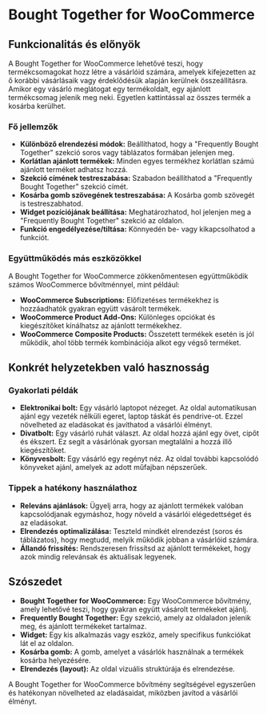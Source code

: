 # Bought Together for WooCommerce

## Funkcionalitás és előnyök

A Bought Together for WooCommerce lehetővé teszi, hogy termékcsomagokat hozz létre a vásárlóid számára, amelyek kifejezetten az ő korábbi vásárlásaik vagy érdeklődésük alapján kerülnek összeállításra. Amikor egy vásárló meglátogat egy termékoldalt, egy ajánlott termékcsomag jelenik meg neki. Egyetlen kattintással az összes termék a kosárba kerülhet.

### Fő jellemzők

- **Különböző elrendezési módok:** Beállíthatod, hogy a "Frequently Bought Together" szekció soros vagy táblázatos formában jelenjen meg.
- **Korlátlan ajánlott termékek:** Minden egyes termékhez korlátlan számú ajánlott terméket adhatsz hozzá.
- **Szekció címének testreszabása:** Szabadon beállíthatod a "Frequently Bought Together" szekció címét.
- **Kosárba gomb szövegének testreszabása:** A Kosárba gomb szövegét is testreszabhatod.
- **Widget pozíciójának beállítása:** Meghatározhatod, hol jelenjen meg a "Frequently Bought Together" szekció az oldalon.
- **Funkció engedélyezése/tiltása:** Könnyedén be- vagy kikapcsolhatod a funkciót.

### Együttműködés más eszközökkel

A Bought Together for WooCommerce zökkenőmentesen együttműködik számos WooCommerce bővítménnyel, mint például:
- **WooCommerce Subscriptions:** Előfizetéses termékekhez is hozzáadhatók gyakran együtt vásárolt termékek.
- **WooCommerce Product Add-Ons:** Különleges opciókat és kiegészítőket kínálhatsz az ajánlott termékekhez.
- **WooCommerce Composite Products:** Összetett termékek esetén is jól működik, ahol több termék kombinációja alkot egy végső terméket.

## Konkrét helyzetekben való hasznosság

### Gyakorlati példák

- **Elektronikai bolt:** Egy vásárló laptopot nézeget. Az oldal automatikusan ajánl egy vezeték nélküli egeret, laptop táskát és pendrive-ot. Ezzel növelheted az eladásokat és javíthatod a vásárlói élményt.
- **Divatbolt:** Egy vásárló ruhát választ. Az oldal hozzá ajánl egy övet, cipőt és ékszert. Ez segít a vásárlónak gyorsan megtalálni a hozzá illő kiegészítőket.
- **Könyvesbolt:** Egy vásárló egy regényt néz. Az oldal további kapcsolódó könyveket ajánl, amelyek az adott műfajban népszerűek.

### Tippek a hatékony használathoz

- **Releváns ajánlások:** Ügyelj arra, hogy az ajánlott termékek valóban kapcsolódjanak egymáshoz, hogy növeld a vásárlói elégedettséget és az eladásokat.
- **Elrendezés optimalizálása:** Teszteld mindkét elrendezést (soros és táblázatos), hogy megtudd, melyik működik jobban a vásárlóid számára.
- **Állandó frissítés:** Rendszeresen frissítsd az ajánlott termékeket, hogy azok mindig relevánsak és aktuálisak legyenek.

## Szószedet

- **Bought Together for WooCommerce:** Egy WooCommerce bővítmény, amely lehetővé teszi, hogy gyakran együtt vásárolt termékeket ajánlj.
- **Frequently Bought Together:** Egy szekció, amely az oldaladon jelenik meg, és ajánlott termékeket tartalmaz.
- **Widget:** Egy kis alkalmazás vagy eszköz, amely specifikus funkciókat lát el az oldalon.
- **Kosárba gomb:** A gomb, amelyet a vásárlók használnak a termékek kosárba helyezésére.
- **Elrendezés (layout):** Az oldal vizuális struktúrája és elrendezése.

A Bought Together for WooCommerce bővítmény segítségével egyszerűen és hatékonyan növelheted az eladásaidat, miközben javítod a vásárlói élményt.